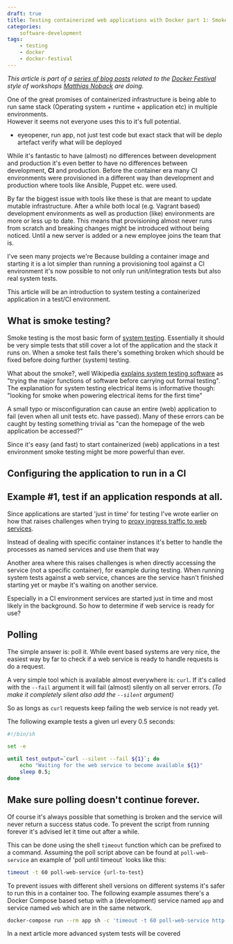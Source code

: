 ```yaml
---
draft: true
title: Testing containerized web applications with Docker part 1: Smoke tests
categories: 
    software-development
tags: 
    - testing
    - docker
    - docker-festival
---
```


_This article is part of a [series of blog posts](/blog/tags/docker-festival/) related to the 
[Docker Festival](https://twitter.com/hashtag/dockerfestival?src=hash) style of workshops
[Matthias Noback](https://twitter.com/matthiasnoback) are doing._

One of the great promises of containerized infrastructure is being able to run same stack (Operating system + runtime + application etc) in multiple environments.   
However it seems not everyone uses this to it's full potential.
 
- eyeopener, run app, not just test code but exact stack that will be deplo artefact
 verify what will be deployed
 
 
While it's fantastic to have (almost) no differences between development and production it's even better to have no differences between development, __CI__ and production.
Before the container era many CI environments were provisioned in a different way than development and production where tools like Ansible, Puppet etc. were used.

By far the biggest issue with tools like these is that are meant to update mutable infrastructure.
After a while both local (e.g. Vagrant based) development environments as well as production (like) environments are more or less up to date.
This means that provisioning almost never runs from scratch and breaking changes might be introduced without being noticed. 
Until a new server is added or a new employee joins the team that is.

I've seen many projects we're 
Because building a container image and starting it is a lot simpler than running a provisioning tool against a CI environment
it's now possible to not only run unit/integration tests but also real system tests.

This article will be an introduction to system testing a containerized application in a test/CI environment.   

## What is smoke testing?
Smoke testing is the most basic form of [system testing](https://en.wikipedia.org/wiki/System_testing).
Essentially it should be very simple tests that still cover a lot of the application and the stack it runs on.
When a smoke test fails there's something broken which should be fixed before doing further (system) testing.
 
What about the smoke?, well Wikipedia [explains system testing software](https://en.wikipedia.org/wiki/Smoke_testing) 
as "trying the major functions of software before carrying out formal testing".
The explanation for system testing electrical items is informative though: 
"looking for smoke when powering electrical items for the first time"

A small typo or misconfiguration can cause an entire (web) application to fail (even when all unit tests etc. have passed).
Many of these errors can be caught by testing something trivial as "can the homepage of the web application be accessed?" 

Since it's easy (and fast) to start containerized (web) applications in a test environment smoke testing might be more powerful than ever.

## Configuring the application to run in a CI

## Example #1, test if an application responds at all.

Since applications are started 'just in time' for testing
I've wrote earlier on how that raises challenges when trying to 
[proxy ingress traffic to web services](/blog/2017/06/25/accessing-your-docker-app-via-a-domain-name-using-traefik/).

Instead of dealing with specific container instances it's better to handle the processes as named services and use them that way

Another area where this raises challenges is when directly accessing the service (not a specific container), for example during testing. 
When running system tests against a web service, chances are the service hasn't finished starting yet or maybe it's waiting on another service.

Especially in a CI environment services are started just in time and most likely in the background. 
So how to determine if web service is ready for use?

## Polling

The simple answer is: poll it.
While event based systems are very nice, the easiest way by far to check if a web service is ready to handle requests is do a request.

A very simple tool which is available almost everywhere is: `curl`.
If it's called with the `--fail` argument it will fail (almost) silently on all server errors.
*(To make it completely silent also add the `--silent` argument)*

So as longs as `curl` requests keep failing the web service is not ready yet.

The following example tests a given url every 0.5 seconds:

```bash
#!/bin/sh

set -e

until test_output=`curl --silent --fail ${1}`; do
    echo "Waiting for the web service to become available ${1}"
    sleep 0.5;
done
```

## Make sure polling doesn't continue forever.

Of course it's always possible that something is broken and the service will never return a success status code.
To prevent the script from running forever it's advised let it time out after a while.

This can be done using the shell `timeout` function which can be prefixed to a command.
Assuming the poll script above can be found at `poll-web-service` an example of 'poll until timeout` looks like this:
    
```bash
timeout -t 60 poll-web-service {url-to-test}
```   

To prevent issues with different shell versions on different systems it's safer to run this in a container too.
The following example assumes there's a Docker Compose based setup with a (development) 
service named `app` and service named `web` which are in the same network.

```bash
docker-compose run --rm app sh -c 'timeout -t 60 poll-web-service http://web'
```

In a next article more advanced system tests will be covered 



